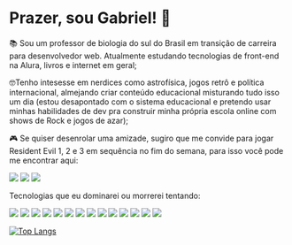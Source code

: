 # Prazer, sou Gabriel! :handshake:	

:books: Sou um professor de biologia do sul do Brasil em transição de carreira para desenvolvedor web. Atualmente estudando tecnologias de front-end na Alura, livros e internet em geral;

:nerd_face:Tenho intesesse em nerdices como astrofísica, jogos retrô e política internacional, almejando criar conteúdo educacional misturando tudo isso um dia (estou desapontado com o sistema educacional e pretendo usar minhas habilidades de dev pra construir minha própria escola online com shows de Rock e jogos de azar);

:video_game:	Se quiser desenrolar uma amizade, sugiro que me convide para jogar Resident Evil 1, 2 e 3 em sequência no fim do semana, para isso você pode me encontrar aqui:

[<img src="https://img.shields.io/badge/Reddit-FF4500?style=for-the-badge&logo=reddit&logoColor=white" />](https://www.reddit.com/user/Schultzstuffing)
[<img src="https://img.shields.io/badge/LinkedIn-0077B5?style=for-the-badge&logo=linkedin&logoColor=white" />](https://www.linkedin.com/in/gabriel-bridi-schultz/)
[<img src="https://img.shields.io/badge/Instagram-E4405F?style=for-the-badge&logo=instagram&logoColor=white" />](https://www.instagram.com/bridigabriel/)


Tecnologias que eu dominarei ou morrerei tentando:

<img src="https://img.shields.io/badge/HTML5-E34F26?style=for-the-badge&logo=html5&logoColor=white" /> <img src="https://img.shields.io/badge/CSS3-1572B6?style=for-the-badge&logo=css3&logoColor=white" />
<img src="https://img.shields.io/badge/JavaScript-F7DF1E?style=for-the-badge&logo=javascript&logoColor=black" />
<img src="https://img.shields.io/badge/React-20232A?style=for-the-badge&logo=react&logoColor=61DAFB" />
<img src="https://img.shields.io/badge/next.js-000000?style=for-the-badge&logo=nextdotjs&logoColor=white" />
<img src="https://img.shields.io/badge/GraphQl-E10098?style=for-the-badge&logo=graphql&logoColor=white" />
<img src="https://img.shields.io/badge/Sass-CC6699?style=for-the-badge&logo=sass&logoColor=white" />
<img src="https://img.shields.io/badge/json-5E5C5C?style=for-the-badge&logo=json&logoColor=white" />
<img src="https://img.shields.io/badge/npm-CB3837?style=for-the-badge&logo=npm&logoColor=white" />
<img src="https://img.shields.io/badge/Git-F05032?style=for-the-badge&logo=git&logoColor=white" />
<img src="https://img.shields.io/badge/Visual_Studio_Code-0078D4?style=for-the-badge&logo=visual%20studio%20code&logoColor=white" />
<img src="https://img.shields.io/badge/Notion-000000?style=for-the-badge&logo=notion&logoColor=white" />
<img src="https://img.shields.io/badge/Trello-0052CC?style=for-the-badge&logo=trello&logoColor=white" /> 
<img src="https://img.shields.io/badge/Figma-F24E1E?style=for-the-badge&logo=figma&logoColor=white" />





[![Top Langs](https://github-readme-stats.vercel.app/api/top-langs/?username=SchultzGabriel&layout=compact)](https://github.com/SchultzGabriel/github-readme-stats)


<!---
SchultzGabriel/SchultzGabriel is a ✨ special ✨ repository because its `README.md` (this file) appears on your GitHub profile.
You can click the Preview link to take a look at your changes.
--->
